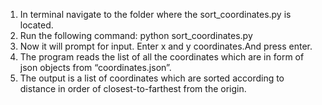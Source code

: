 1. In terminal navigate to the folder where the sort_coordinates.py is located.
2. Run the following command:
        python sort_coordinates.py
3. Now it will prompt for input. Enter x and y coordinates.And press enter.
4. The program reads the list of all the coordinates which are in form of json objects from “coordinates.json”.
5. The output is a list of coordinates which are sorted according to distance in order of closest-to-farthest from the origin.